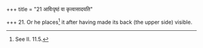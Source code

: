 +++
title = "21 आविःपृष्ठं वा कृत्वासादयति"

+++
21. Or he places[^1] it after having made its back (the upper side) visible.   


[^1]: See II. 11.5.  

[^2]: Cf. TB 1.6.3.5. 
